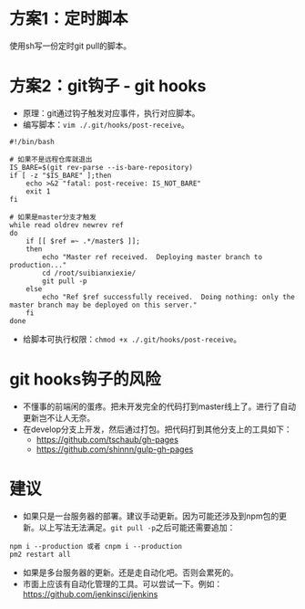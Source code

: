 # 方案1：定时脚本
使用sh写一份定时git pull的脚本。

# 方案2：git钩子 - git hooks
* 原理：git通过钩子触发对应事件，执行对应脚本。
* 编写脚本：```vim ./.git/hooks/post-receive```。
```
#!/bin/bash

# 如果不是远程仓库就退出
IS_BARE=$(git rev-parse --is-bare-repository)
if [ -z "$IS_BARE" ];then
    echo >&2 "fatal: post-receive: IS_NOT_BARE"
    exit 1
fi

# 如果是master分支才触发
while read oldrev newrev ref
do
    if [[ $ref =~ .*/master$ ]];
    then
        echo "Master ref received.  Deploying master branch to production..."
        cd /root/suibianxiexie/
        git pull -p
    else
        echo "Ref $ref successfully received.  Doing nothing: only the master branch may be deployed on this server."
    fi
done
```
* 给脚本可执行权限：```chmod +x ./.git/hooks/post-receive```。

# git hooks钩子的风险
* 不懂事的前端闲的蛋疼。把未开发完全的代码打到master线上了。进行了自动更新岂不让人无奈。
* 在develop分支上开发，然后通过打包。把代码打到其他分支上的工具如下：
    - https://github.com/tschaub/gh-pages
    - https://github.com/shinnn/gulp-gh-pages

# 建议
* 如果只是一台服务器的部署。建议手动更新。因为可能还涉及到npm包的更新。以上写法无法满足。```git pull -p```之后可能还需要追加：
```
npm i --production 或者 cnpm i --production
pm2 restart all
```
* 如果是多台服务器的更新。还是走自动化吧。否则会累死的。
* 市面上应该有自动化管理的工具。可以尝试一下。例如：https://github.com/jenkinsci/jenkins
